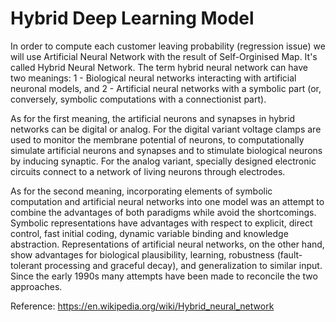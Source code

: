 # Hybrid Deep Learning Model

In order to compute each customer leaving probability (regression issue) we will use Artificial Neural Network with the result of Self-Orginised Map. It's called Hybrid Neural Network. The term hybrid neural network can have two meanings:
1 - Biological neural networks interacting with artificial neuronal models, and
2 - Artificial neural networks with a symbolic part (or, conversely, symbolic computations with a connectionist part).

As for the first meaning, the artificial neurons and synapses in hybrid networks can be digital or analog. For the digital variant voltage clamps are used to monitor the membrane potential of neurons, to computationally simulate artificial neurons and synapses and to stimulate biological neurons by inducing synaptic. For the analog variant, specially designed electronic circuits connect to a network of living neurons through electrodes.

As for the second meaning, incorporating elements of symbolic computation and artificial neural networks into one model was an attempt to combine the advantages of both paradigms while avoid the shortcomings. Symbolic representations have advantages with respect to explicit, direct control, fast initial coding, dynamic variable binding and knowledge abstraction. Representations of artificial neural networks, on the other hand, show advantages for biological plausibility, learning, robustness (fault-tolerant processing and graceful decay), and generalization to similar input. Since the early 1990s many attempts have been made to reconcile the two approaches.

Reference: 
https://en.wikipedia.org/wiki/Hybrid_neural_network
